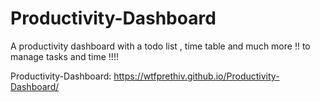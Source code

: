 # Productivity-Dashboard
A productivity dashboard with a todo list , time table and much more !! to manage tasks and time !!!!

Productivity-Dashboard:
https://wtfprethiv.github.io/Productivity-Dashboard/
